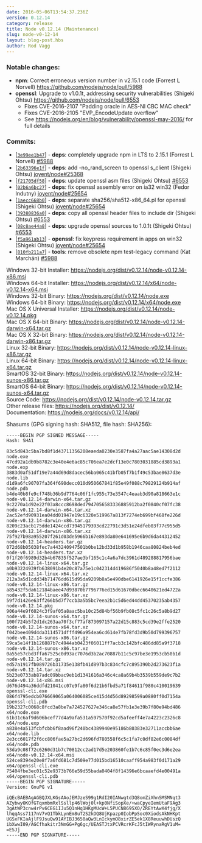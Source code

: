 ```yaml
---
date: 2016-05-06T13:54:37.236Z
version: 0.12.14
category: release
title: Node v0.12.14 (Maintenance)
slug: node-v0-12-14
layout: blog-post.hbs
author: Rod Vagg
---
```


### Notable changes:

* **npm**: Correct erroneous version number in v2.15.1 code (Forrest L Norvell) https://github.com/nodejs/node/pull/5988
* **openssl**: Upgrade to v1.0.1t, addressing security vulnerabilities (Shigeki Ohtsu) https://github.com/nodejs/node/pull/6553
  * Fixes CVE-2016-2107 "Padding oracle in AES-NI CBC MAC check"
  * Fixes CVE-2016-2105 "EVP_EncodeUpdate overflow"
  * See https://nodejs.org/en/blog/vulnerability/openssl-may-2016/ for full details

### Commits:

* [[`3e99ee1b47`](https://github.com/nodejs/node/commit/3e99ee1b47)] - **deps**: completely upgrade npm in LTS to 2.15.1 (Forrest L Norvell) [#5988](https://github.com/nodejs/node/pull/5988)
* [[`2b63396e1f`](https://github.com/nodejs/node/commit/2b63396e1f)] - **deps**: add -no_rand_screen to openssl s_client (Shigeki Ohtsu) [joyent/node#25368](https://github.com/joyent/node/pull/25368)
* [[`f21705df58`](https://github.com/nodejs/node/commit/f21705df58)] - **deps**: update openssl asm files (Shigeki Ohtsu) [#6553](https://github.com/nodejs/node/pull/6553)
* [[`02b6a6bc27`](https://github.com/nodejs/node/commit/02b6a6bc27)] - **deps**: fix openssl assembly error on ia32 win32 (Fedor Indutny) [joyent/node#25654](https://github.com/joyent/node/pull/25654)
* [[`1aecc668b0`](https://github.com/nodejs/node/commit/1aecc668b0)] - **deps**: separate sha256/sha512-x86_64.pl for openssl (Shigeki Ohtsu) [joyent/node#25654](https://github.com/joyent/node/pull/25654)
* [[`39380836a0`](https://github.com/nodejs/node/commit/39380836a0)] - **deps**: copy all openssl header files to include dir (Shigeki Ohtsu) [#6553](https://github.com/nodejs/node/pull/6553)
* [[`08c8ae44a8`](https://github.com/nodejs/node/commit/08c8ae44a8)] - **deps**: upgrade openssl sources to 1.0.1t (Shigeki Ohtsu) [#6553](https://github.com/nodejs/node/pull/6553)
* [[`f5a961ab13`](https://github.com/nodejs/node/commit/f5a961ab13)] - **openssl**: fix keypress requirement in apps on win32 (Shigeki Ohtsu) [joyent/node#25654](https://github.com/joyent/node/pull/25654)
* [[`810fb211a7`](https://github.com/nodejs/node/commit/810fb211a7)] - **tools**: remove obsolete npm test-legacy command (Kat Marchán) [#5988](https://github.com/nodejs/node/pull/5988)

Windows 32-bit Installer: https://nodejs.org/dist/v0.12.14/node-v0.12.14-x86.msi<br> Windows 64-bit Installer: https://nodejs.org/dist/v0.12.14/x64/node-v0.12.14-x64.msi<br> Windows 32-bit Binary: https://nodejs.org/dist/v0.12.14/node.exe<br> Windows 64-bit Binary: https://nodejs.org/dist/v0.12.14/x64/node.exe<br> Mac OS X Universal Installer: https://nodejs.org/dist/v0.12.14/node-v0.12.14.pkg<br> Mac OS X 64-bit Binary: https://nodejs.org/dist/v0.12.14/node-v0.12.14-darwin-x64.tar.gz<br> Mac OS X 32-bit Binary: https://nodejs.org/dist/v0.12.14/node-v0.12.14-darwin-x86.tar.gz<br> Linux 32-bit Binary: https://nodejs.org/dist/v0.12.14/node-v0.12.14-linux-x86.tar.gz<br> Linux 64-bit Binary: https://nodejs.org/dist/v0.12.14/node-v0.12.14-linux-x64.tar.gz<br> SmartOS 32-bit Binary: https://nodejs.org/dist/v0.12.14/node-v0.12.14-sunos-x86.tar.gz<br> SmartOS 64-bit Binary: https://nodejs.org/dist/v0.12.14/node-v0.12.14-sunos-x64.tar.gz<br> Source Code: https://nodejs.org/dist/v0.12.14/node-v0.12.14.tar.gz<br> Other release files: https://nodejs.org/dist/v0.12.14/<br> Documentation: https://nodejs.org/docs/v0.12.14/api/

Shasums (GPG signing hash: SHA512, file hash: SHA256):

```
-----BEGIN PGP SIGNED MESSAGE-----
Hash: SHA1

83c5d843c5ba7bd8f1d43711356208eaeda0230e3587fa4a27aac5ae14308d2d  node.exe
47cd92a1db9b8782c3e40e4e6ac85c706ea7e2dcf13e0c7803031885cd3893a1  node.exp
3883d0af51df19e7a44d69d8dacec56ba065c41bfb05f7b1f49c53bae8637d3e  node.lib
d1d9a6fc90707fa364f690decc010d950667841f85e49f088c79829124b914af  node.pdb
b4de40b8fe9cf748b36b9d7764c06f1fc955c73e3547c4eaab3d90a818663e1c  node-v0.12.14-darwin-x64.tar.gz
9c2270a1d92e22f03a8ccc8698ded7947056583336885912ba2f0840cf07fc38  node-v0.12.14-darwin-x64.tar.xz
2ac52efd90931ea04dd01947e19c6320e519967a813f7274eb699bf468fe226d  node-v0.12.14-darwin-x86.tar.gz
8209c23acb175dde1424ccd73945179393cd22791c3d51e24dfeb03f77c955d5  node-v0.12.14-darwin-x86.tar.xz
75f927b98a955207f261d03de5966b167e893da80e641695e6b9d6da44312452  node-v0.12.14-headers.tar.gz
072d68b05038fec7a443240947501b0be12bd33d1b958b1946caa80824beb4ed  node-v0.12.14-headers.tar.xz
0f1f20f6989d32b4b67835f527ae3bf165c1c4a6a7dc3961d489288817956bae  node-v0.12.14-linux-x64.tar.gz
a0b93224939fb638091b4e20c87a75e1c042314d419686f5040b8a48ed7f2112  node-v0.12.14-linux-x64.tar.xz
212a3a5d1cdd34b71476dd615d95da9209b8a5e490dbe6141926e15f1ccfe386  node-v0.12.14-linux-x86.tar.gz
a85432f5da612184baee47d93870b7796776ed15d61670dbec6640621ed4722a  node-v0.12.14-linux-x86.tar.xz
59f7d1426e63ff266b5d7f7ccb3a5b5bc7eea2b1c5d6ed44dd45370235ab4357  node-v0.12.14.pkg
906a44e9f6024c3f9af05a8aac5ba10c25d84bf56b9fb08c5fc1c26c5a8b9d27  node-v0.12.14-sunos-x64.tar.gz
100f724b5f2d1dc263aa70f3cf77af873097157a22d15c883c5cd39e2ffe2520  node-v0.12.14-sunos-x64.tar.xz
f042bee409d4da3114571dfff496a954ea6cd614e7fb78fd3d9b50d799396757  node-v0.12.14-sunos-x86.tar.gz
59ca5e14f1b126887b7c4944ab0423f06011ff7acb3c142bfc486dd85a9f3718  node-v0.12.14-sunos-x86.tar.xz
0a55e57cbd3ffa67525c0d93ac7076d3b2ac70887b11c5c97be3e1953cb50b1d  node-v0.12.14.tar.gz
ed57a1917fb089726b31735e138fb41d897b3c834cfc7c895390b2d273623f1a  node-v0.12.14.tar.xz
5b23e0733ab87adc09bbac9eb1d1341616a346c4ca8a69b4b3539b559de9c7b2  node-v0.12.14-x86.msi
d676d494a36ddfd21041cc07e9fa80f6d21b6fbd5a71f84611f980c410019639  openssl-cli.exe
086f4795edcb076669065a064006085ce415d4d56d89298599a0880ff0d7154a  openssl-cli.pdb
19b2327c0068c8fcd3a8be7a724527627e346ca8e57fb1e3e39b7f80e94bd486  x64/node.exe
61b31c6af9d606bcef77d4a9afa531a597570f92cd5afeeff4e7a4223c2326c8  x64/node.exp
a838e4a513fcbfcbb6f8aad96f240bc4389940e95186b80383e32711accbb6ae  x64/node.lib
2e3cc6017f2f6cc806fae5a27bc2d696fd780558f6c5c1fa7c0df82e6c0084df  x64/node.pdb
53da9c08f72c6260d31b7c70812cc2ad17d5e203860fe1b7c6c85f0ec3d6e2ea  x64/node-v0.12.14-x64.msi
524ce8394e20e8f7a6fd681c7d509e77d015bd16510caaff954a983f0d171a29  x64/openssl-cli.exe
75404fbe3ec01c52e9373b766e59d55bada0404f8f14396e6bcaaefd4e00491a  x64/openssl-cli.pdb
-----BEGIN PGP SIGNATURE-----
Version: GnuPG v1

iQEcBAEBAgAGBQJXLKGsAAoJEMJzeS99g1RdI20IANwgtd3Q8omZiXhnSMSMNqt3
AZybwyOKOfGTqxmbmRxlSsllp46lWoj0l+kp0NfiSopXe/+waCpyeIemUtaF9Ag3
3gAtWP3cnw4rPv6CEG1IJu5Q1nHq1HKgMUcW+L5PUCN869SXO/ZREYtAwX4fjg/X
lhqqAss7117nV7vQ1TbkLynEm8uT2S2kOQ8UjKpazp0IobPpSoc0XiodsAkNHKpt
UGSxFKIaAjlF9JsuQw91AYIBJ3658aQw3LnIckymO8xirZE5ek1X8ReuuwhDUszQ
ibXwwI09/AGCfhakitr3NmGG+Pg6gc/UEASTJtxPCVRcrKFcJ5tIWRynaRgV1uM=
=ESJj
-----END PGP SIGNATURE-----

```
